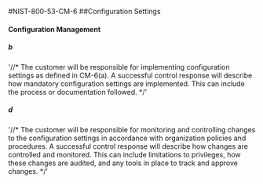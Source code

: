 #NIST-800-53-CM-6
##Configuration Settings

#### Configuration Management

##### b
'//*
The customer will be responsible for implementing configuration
settings as defined in CM-6(a). A successful control response will
describe how mandatory configuration settings are implemented. This can
include the process or documentation followed.
*/'


##### d
'//*
The customer will be responsible for monitoring and controlling
changes to the configuration settings in accordance with organization
policies and procedures. A successful control response will describe
how changes are controlled and monitored. This can include limitations
to privileges, how these changes are audited, and any tools in place to
track and approve changes.
*/'

